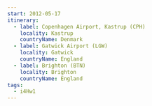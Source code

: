 ```yaml
---
start: 2012-05-17
itinerary:
  - label: Copenhagen Airport, Kastrup (CPH)
    locality: Kastrup
    countryName: Denmark
  - label: Gatwick Airport (LGW)
    locality: Gatwick
    countryName: England
  - label: Brighton (BTN)
    locality: Brighton
    countryName: England
tags:
  - i4Hw1
---
```

